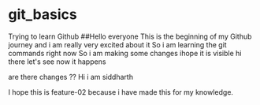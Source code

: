 # git_basics
Trying to learn Github 
##Hello everyone 
This is the beginning of my Github journey and i am really very excited about it 
So i am learning the git commands right now 
So i am making some changes ihope it is visible 
hi there let's see now it happens

are there changes ?? 
Hi i am siddharth 

I hope this is feature-02 because i have made this for my knowledge. 
